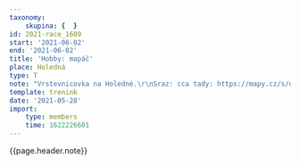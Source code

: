 ```yaml
---
taxonomy:
    skupina: {  }
id: 2021-race_1609
start: '2021-06-02'
end: '2021-06-02'
title: 'Hobby: mapáč'
place: Holedná
type: T
note: "Vrstevnicovka na Holedné.\r\nSraz: cca tady: https://mapy.cz/s/devezeceju\r\nv 17:00."
template: trenink
date: '2021-05-28'
import:
    type: members
    time: 1622226601
---
```


{{page.header.note}}

